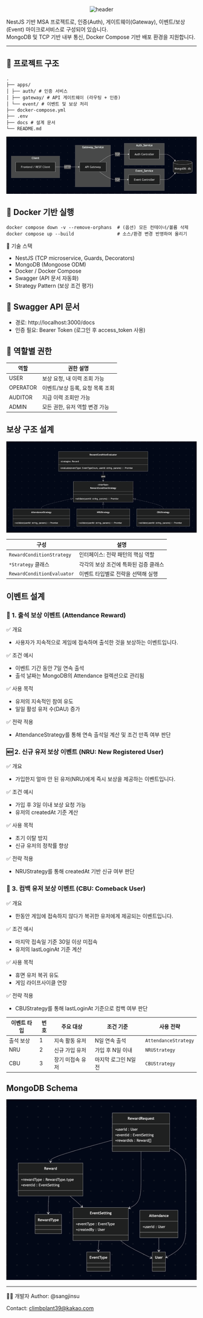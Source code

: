 <div align="center">

![header](https://capsule-render.vercel.app/api?type=Waving&color=auto&width=100%&height=320&section=header&text=Event%20Reward%20System&fontSize=40&desc=Gateway-Auth-Reward&descSize=18)
</div>

NestJS 기반 MSA 프로젝트로, 인증(Auth), 게이트웨이(Gateway), 이벤트/보상(Event) 마이크로서비스로 구성되어 있습니다.  
MongoDB 및 TCP 기반 내부 통신, Docker Compose 기반 배포 환경을 지원합니다.

---

## 📁 프로젝트 구조

```text
.
├── apps/
│ ├── auth/ # 인증 서비스
│ ├── gateway/ # API 게이트웨이 (라우팅 + 인증)
│ └── event/ # 이벤트 및 보상 처리
├── docker-compose.yml
├── .env
├── docs # 설계 문서
└── README.md
```

![img.png](img.png)

## 👷 Docker 기반 실행

```shell
docker compose down -v --remove-orphans  # (옵션) 모든 컨테이너/볼륨 삭제
docker compose up --build                # 소스/환경 변경 반영하여 올리기
```

🧱 기술 스택

- NestJS (TCP microservice, Guards, Decorators)
- MongoDB (Mongoose ODM)
- Docker / Docker Compose
- Swagger (API 문서 자동화)
- Strategy Pattern (보상 조건 평가)

## 🧩 Swagger API 문서

- 경로: http://localhost:3000/docs
- 인증 필요: Bearer Token (로그인 후 access_token 사용)

## 👥 역할별 권한

| 역할       | 권한 설명               |
|----------|---------------------|
| USER     | 보상 요청, 내 이력 조회 가능   |
| OPERATOR | 이벤트/보상 등록, 요청 목록 조회 |
| AUDITOR  | 지급 이력 조회만 가능        |
| ADMIN    | 모든 권한, 유저 역할 변경 가능  |

## 보상 구조 설계

![img_1.png](img_1.png)

| 구성                         | 설명                    |
|----------------------------|-----------------------|
| `RewardConditionStrategy`  | 인터페이스: 전략 패턴의 핵심 역할   |
| `*Strategy` 클래스            | 각각의 보상 조건에 특화된 검증 클래스 |
| `RewardConditionEvaluator` | 이벤트 타입별로 전략을 선택해 실행   |

## 이벤트 설계

### 🎯 1. 출석 보상 이벤트 (Attendance Reward)

✅ 개요

- 사용자가 지속적으로 게임에 접속하며 출석한 것을 보상하는 이벤트입니다.

✅ 조건 예시

- 이벤트 기간 동안 7일 연속 출석
- 출석 날짜는 MongoDB의 Attendance 컬렉션으로 관리됨

✅ 사용 목적

- 유저의 지속적인 참여 유도
- 일일 활성 유저 수(DAU) 증가

✅ 전략 적용

- AttendanceStrategy를 통해 연속 출석일 계산 및 조건 만족 여부 판단

### 🆕 2. 신규 유저 보상 이벤트 (NRU: New Registered User)

✅ 개요

- 가입한지 얼마 안 된 유저(NRU)에게 즉시 보상을 제공하는 이벤트입니다.

✅ 조건 예시

- 가입 후 3일 이내 보상 요청 가능
- 유저의 createdAt 기준 계산

✅ 사용 목적

- 초기 이탈 방지
- 신규 유저의 정착률 향상

✅ 전략 적용

- NRUStrategy를 통해 createdAt 기반 신규 여부 판단

### 🔁 3. 컴백 유저 보상 이벤트 (CBU: Comeback User)

✅ 개요

- 한동안 게임에 접속하지 않다가 복귀한 유저에게 제공되는 이벤트입니다.

✅ 조건 예시

- 마지막 접속일 기준 30일 이상 미접속
- 유저의 lastLoginAt 기준 계산

✅ 사용 목적

- 휴면 유저 복귀 유도
- 게임 라이프사이클 연장

✅ 전략 적용

- CBUStrategy를 통해 lastLoginAt 기준으로 컴백 여부 판단

| 이벤트 타입 | 번호 | 주요 대상     | 조건 기준        | 사용 전략                |
|--------|----|-----------|--------------|----------------------|
| 출석 보상  | 1  | 지속 활동 유저  | N일 연속 출석     | `AttendanceStrategy` |
| NRU    | 2  | 신규 가입 유저  | 가입 후 N일 이내   | `NRUStrategy`        |
| CBU    | 3  | 장기 미접속 유저 | 마지막 로그인 N일 전 | `CBUStrategy`        |


## MongoDB Schema 

![img_2.png](img_2.png)

---
🧑‍💻 개발자
Author: @sangjinsu

Contact: climbplant39@kakao.com